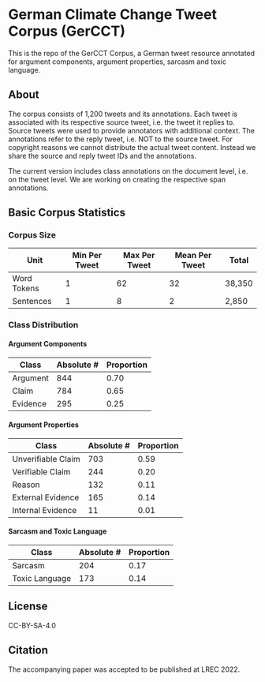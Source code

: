 # German Climate Change Tweet Corpus (GerCCT)

This is the repo of the GerCCT Corpus, a German tweet resource annotated for argument components, argument properties, sarcasm and toxic language. 

## About

The corpus consists of 1,200 tweets and its annotations. Each tweet is associated with its respective source tweet, i.e. the tweet it replies to. Source tweets were used to provide annotators with additional context. The annotations refer to the reply tweet, i.e. NOT to the source tweet. For copyright reasons we cannot distribute the actual tweet content. Instead we share the source and reply tweet IDs and the annotations. 

The current version includes class annotations on the document level, i.e. on the tweet level. We are working on creating the respective span annotations. 

## Basic Corpus Statistics

### Corpus Size

Unit | Min Per Tweet | Max Per Tweet | Mean Per Tweet | Total
-----|---------------|---------------|----------------|------
Word Tokens | 1 | 62 | 32 | 38,350
Sentences | 1 | 8 | 2 | 2,850

### Class Distribution 

#### Argument Components

Class | Absolute # | Proportion 
------|------------|-----------
Argument | 844 | 0.70
Claim | 784 | 0.65 
Evidence | 295 | 0.25

#### Argument Properties

Class | Absolute # | Proportion
------|------------|-----------
Unverifiable Claim | 703 | 0.59
Verifiable Claim | 244 | 0.20
Reason | 132 | 0.11
External Evidence | 165 | 0.14 
Internal Evidence | 11 | 0.01

#### Sarcasm and Toxic Language

Class | Absolute # | Proportion
------|------------|-----------
Sarcasm | 204 | 0.17
Toxic Language | 173 | 0.14

## License

CC-BY-SA-4.0

## Citation

The accompanying paper was accepted to be published at LREC 2022.